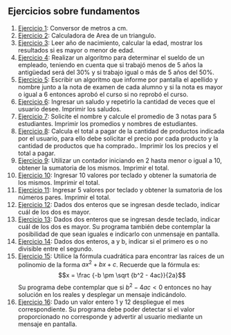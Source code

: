 ## Ejercicios sobre fundamentos

1. [Ejercicio 1](/Scripts/main7.cpp): Conversor de metros a cm.
2. [Ejercicio 2](/Scripts/main8.cpp): Calculadora de Area de un triangulo.
3. [Ejercicio 3](/Scripts/main9.cpp): Leer año de nacimiento, calcular la edad, mostrar los resultados si es mayor o menor de edad.
4. [Ejercicio 4](/Scripts/main10.cpp): Realizar un algoritmo para determinar el sueldo de un empleado, teniendo en cuenta que si trabajó menos de 5 años la antigüedad será del 30% y si trabajo igual o más de 5 años del 50%.
5. [Ejercicio 5](/Scripts/main11.cpp): Escribir un algoritmo que informe por pantalla el apellido y nombre junto a la nota de examen de cada alumno y si la nota es mayor o igual a 6 entonces aprobó el curso si no reprobó el curso.
6. [Ejercicio 6](/Scripts/main12.cpp): Ingresar un saludo y repetirlo la cantidad de veces que el usuario desee. Imprimir los saludos.
7. [Ejercicio 7](/Scripts/main13.cpp): Solicite el nombre y calcule el promedio de 3 notas para 5 estudiantes. Imprimir los promedios y nombres de estudiantes.
8. [Ejercicio 8](/Scripts/main14.cpp): Calcula el total a pagar de la cantidad de productos indicada por el usuario, para ello debe solicitar el precio por cada producto y la cantidad de productos que ha comprado.. Imprimir los los precios y el total a pagar.
9. [Ejercicio 9](/Scripts/main15.cpp): Utilizar un contador iniciando en 2 hasta menor o igual a 10, obtener la sumatoria de los mismos. Imprimir el total.
10. [Ejercicio 10](/Scripts/main16.cpp): Ingresar 10 valores por teclado y obtener la sumatoria de los mismos. Imprimir el total.
11. [Ejercicio 11](/Scripts/main17.cpp): Ingresar 5 valores por teclado y obtener la sumatoria de los números pares. Imprimir el total.
12. [Ejercicio 12](/Scripts/main18.cpp): Dados dos enteros que se ingresan desde teclado, indicar cuál de los dos es mayor.
13. [Ejercicio 13](/Scripts/main19.cpp): Dados dos enteros que se ingresan desde teclado, indicar cuál de los dos es mayor. Su
programa también debe contemplar la posibilidad de que sean iguales e indicarlo con unmensaje en pantalla.
14. [Ejercicio 14](/Scripts/main20.cpp): Dados dos enteros, a y b, indicar si el primero es o no divisible entre el segundo.
15. [Ejercicio 15](/Scripts/main21.cpp): Utilice la fórmula cuadrática para encontrar las raíces de un polinomio de la forma
$ax^2+bx+c$. Recuerde que la fórmula es:
    $$x = \frac {-b \pm \sqrt {b^2 - 4ac}}{2a}$$ 
Su programa debe contemplar que si $b^2-4ac < 0$ entonces no hay solución en los reales y desplegar un mensaje indicándolo. 
16. [Ejercicio 16](/Scripts/main22.cpp): Dado un valor entero 1 y 12 despliegue el mes correspondiente. Su programa debe poder
detectar si el valor proporcionado no corresponde y advertir al usuario mediante un mensaje en pantalla.